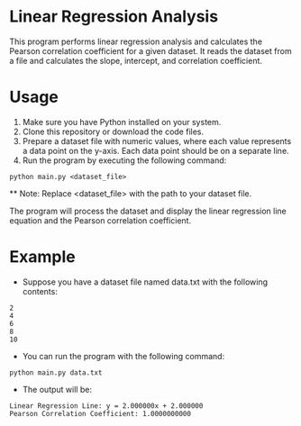 # Linear Regression Analysis
This program performs linear regression analysis and calculates the Pearson correlation coefficient for a given dataset. It reads the dataset from a file and calculates the slope, intercept, and correlation coefficient.

# Usage
1. Make sure you have Python installed on your system.
2. Clone this repository or download the code files.
3. Prepare a dataset file with numeric values, where each value represents a data point on the y-axis. Each data point should be on a separate line.
4. Run the program by executing the following command: 
```
python main.py <dataset_file>
```
** Note: Replace <dataset_file> with the path to your dataset file.

The program will process the dataset and display the linear regression line equation and the Pearson correlation coefficient.

# Example
* Suppose you have a dataset file named data.txt with the following contents:
```
2
4
6
8
10
```

* You can run the program with the following command:

```
python main.py data.txt
```

* The output will be:
```
Linear Regression Line: y = 2.000000x + 2.000000
Pearson Correlation Coefficient: 1.0000000000
```